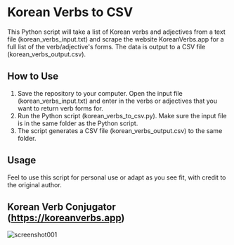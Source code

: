 # Korean Verbs to CSV

This Python script will take a list of Korean verbs and adjectives from a text file (korean_verbs_input.txt) and scrape the website KoreanVerbs.app for a full list of the verb/adjective's forms. The data is output to a CSV file (korean_verbs_output.csv).

## How to Use

1. Save the repository to your computer. Open the input file (korean_verbs_input.txt) and enter in the verbs or adjectives that you want to return verb forms for.
2. Run the Python script (korean_verbs_to_csv.py). Make sure the input file is in the same folder as the Python script.
3. The script generates a CSV file (korean_verbs_output.csv) to the same folder.

## Usage

Feel to use this script for personal use or adapt as you see fit, with credit to the original author.


## Korean Verb Conjugator (https://koreanverbs.app)

![screenshot001](https://user-images.githubusercontent.com/94775766/142752064-dc84db55-8ffb-42f7-b4bd-edacf0262b47.png)
